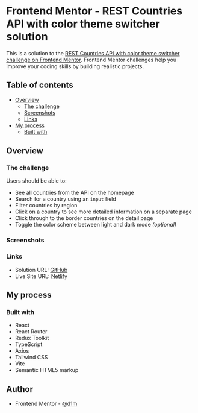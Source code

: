 # Frontend Mentor - REST Countries API with color theme switcher solution
This is a solution to the [REST Countries API with color theme switcher challenge on Frontend Mentor](https://www.frontendmentor.io/challenges/rest-countries-api-with-color-theme-switcher-5cacc469fec04111f7b848ca). Frontend Mentor challenges help you improve your coding skills by building realistic projects.

## Table of contents
- [Overview](#overview)
  - [The challenge](#the-challenge)
  - [Screenshots](#screenshots)
  - [Links](#links)
- [My process](#my-process)
  - [Built with](#built-with)

## Overview

### The challenge
Users should be able to:
- See all countries from the API on the homepage
- Search for a country using an `input` field
- Filter countries by region
- Click on a country to see more detailed information on a separate page
- Click through to the border countries on the detail page
- Toggle the color scheme between light and dark mode _(optional)_

### Screenshots

### Links
- Solution URL: [GitHub](https://github.com/d1magine/rest-countries)
- Live Site URL: [Netlify](https://d1m-rest-countries.netlify.app/)

## My process

### Built with
- React
- React Router
- Redux Toolkit
- TypeScript
- Axios
- Tailwind CSS
- Vite
- Semantic HTML5 markup

## Author
- Frontend Mentor - [@d1m](https://www.frontendmentor.io/profile/l1xly)
